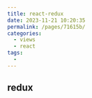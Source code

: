 ```yaml
---
title: react-redux
date: 2023-11-21 10:20:35
permalink: /pages/71615b/
categories:
  - views
  - react
tags:
  -
---
```


## redux
